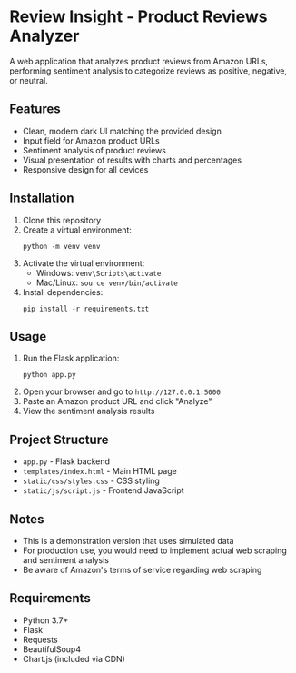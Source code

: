 # Review Insight - Product Reviews Analyzer

A web application that analyzes product reviews from Amazon URLs, performing sentiment analysis to categorize reviews as positive, negative, or neutral.

## Features

- Clean, modern dark UI matching the provided design
- Input field for Amazon product URLs
- Sentiment analysis of product reviews
- Visual presentation of results with charts and percentages
- Responsive design for all devices

## Installation

1. Clone this repository
2. Create a virtual environment:
   ```
   python -m venv venv
   ```
3. Activate the virtual environment:
   - Windows: `venv\Scripts\activate`
   - Mac/Linux: `source venv/bin/activate`
4. Install dependencies:
   ```
   pip install -r requirements.txt
   ```

## Usage

1. Run the Flask application:
   ```
   python app.py
   ```
2. Open your browser and go to `http://127.0.0.1:5000`
3. Paste an Amazon product URL and click "Analyze"
4. View the sentiment analysis results

## Project Structure

- `app.py` - Flask backend
- `templates/index.html` - Main HTML page
- `static/css/styles.css` - CSS styling
- `static/js/script.js` - Frontend JavaScript

## Notes

- This is a demonstration version that uses simulated data
- For production use, you would need to implement actual web scraping and sentiment analysis
- Be aware of Amazon's terms of service regarding web scraping

## Requirements

- Python 3.7+
- Flask
- Requests
- BeautifulSoup4
- Chart.js (included via CDN)